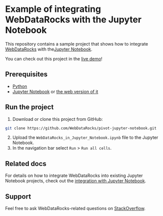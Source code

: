 # Example of integrating WebDataRocks with the Jupyter Notebook

This repository contains a sample project that shows how to integrate [WebDataRocks](https://www.webdatarocks.com/) with the[Jupyter Notebook](https://jupyter.org/).

You can check out this project in the [live demo](https://nbviewer.jupyter.org/github/WebDataRocks/pivot-jupyter-notebook/blob/master/WebDataRocks_in_Jupyter_Notebook.ipynb)!

## Prerequisites

- [Python](https://www.python.org/downloads/)
- [Jupyter Notebook](https://jupyter.org/install.html) or [the web version of it](https://jupyter.org/try)

## Run the project
1. Download or clone this project from GitHub:
```bash
git clone https://github.com/WebDataRocks/pivot-jupyter-notebook.git
```
2. Upload the `WebDataRocks_in_Jupyter_Notebook.ipynb` file to the Jupyter Notebook.
3. In the navigation bar select `Run` > `Run all cells`.

## Related docs
For details on how to integrate WebDataRocks into existing Jupyter Notebook projects, check out the [integration with Jupyter Notebook](https://www.webdatarocks.com/doc/integration-with-jupyter-notebook/).

## Support
Feel free to ask WebDataRocks-related questions on [StackOverflow](https://stackoverflow.com/questions/tagged/webdatarocks).
